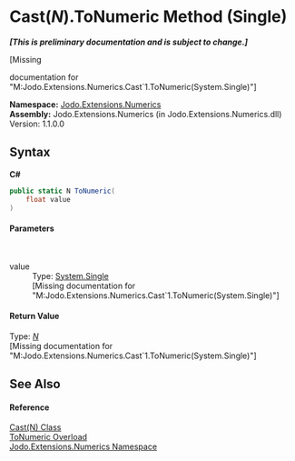 # Cast(*N*).ToNumeric Method (Single)
 _**\[This is preliminary documentation and is subject to change.\]**_

\[Missing <summary> documentation for "M:Jodo.Extensions.Numerics.Cast`1.ToNumeric(System.Single)"\]

**Namespace:**&nbsp;<a href="N_Jodo_Extensions_Numerics">Jodo.Extensions.Numerics</a><br />**Assembly:**&nbsp;Jodo.Extensions.Numerics (in Jodo.Extensions.Numerics.dll) Version: 1.1.0.0

## Syntax

**C#**<br />
``` C#
public static N ToNumeric(
	float value
)
```


#### Parameters
&nbsp;<dl><dt>value</dt><dd>Type: <a href="https://docs.microsoft.com/dotnet/api/system.single" target="_blank" rel="noopener noreferrer">System.Single</a><br />\[Missing <param name="value"/> documentation for "M:Jodo.Extensions.Numerics.Cast`1.ToNumeric(System.Single)"\]</dd></dl>

#### Return Value
Type: <a href="T_Jodo_Extensions_Numerics_Cast_1">*N*</a><br />\[Missing <returns> documentation for "M:Jodo.Extensions.Numerics.Cast`1.ToNumeric(System.Single)"\]

## See Also


#### Reference
<a href="T_Jodo_Extensions_Numerics_Cast_1">Cast(N) Class</a><br /><a href="Overload_Jodo_Extensions_Numerics_Cast_1_ToNumeric">ToNumeric Overload</a><br /><a href="N_Jodo_Extensions_Numerics">Jodo.Extensions.Numerics Namespace</a><br />